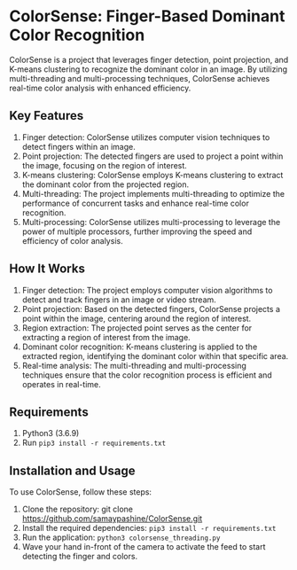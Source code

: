 # ColorSense: Finger-Based Dominant Color Recognition
ColorSense is a project that leverages finger detection, point projection, and K-means clustering to recognize the dominant color in an image. By utilizing multi-threading and multi-processing techniques, ColorSense achieves real-time color analysis with enhanced efficiency.

## Key Features
1. Finger detection: ColorSense utilizes computer vision techniques to detect fingers within an image.
2. Point projection: The detected fingers are used to project a point within the image, focusing on the region of interest.
3. K-means clustering: ColorSense employs K-means clustering to extract the dominant color from the projected region.
4. Multi-threading: The project implements multi-threading to optimize the performance of concurrent tasks and enhance real-time color recognition.
5. Multi-processing: ColorSense utilizes multi-processing to leverage the power of multiple processors, further improving the speed and efficiency of color analysis.

## How It Works
1. Finger detection: The project employs computer vision algorithms to detect and track fingers in an image or video stream.
2. Point projection: Based on the detected fingers, ColorSense projects a point within the image, centering around the region of interest.
3. Region extraction: The projected point serves as the center for extracting a region of interest from the image.
4. Dominant color recognition: K-means clustering is applied to the extracted region, identifying the dominant color within that specific area.
5. Real-time analysis: The multi-threading and multi-processing techniques ensure that the color recognition process is efficient and operates in real-time.

## Requirements
1. Python3 (3.6.9)
2. Run `pip3 install -r requirements.txt`

## Installation and Usage
To use ColorSense, follow these steps:

1. Clone the repository: git clone https://github.com/samaypashine/ColorSense.git
2. Install the required dependencies: ```pip3 install -r requirements.txt```
3. Run the application: ```python3 colorsense_threading.py```
4. Wave your hand in-front of the camera to activate the feed to start detecting the finger and colors.
